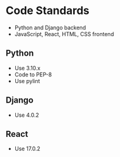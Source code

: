# Code Standards
- Python and Django backend
- JavaScript, React, HTML, CSS frontend

## Python
- Use 3.10.x
- Code to PEP-8
- Use pylint

## Django
- Use 4.0.2

## React
- Use 17.0.2
